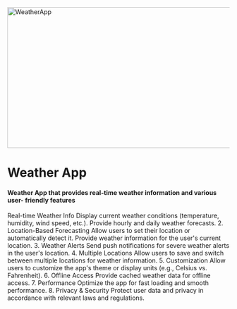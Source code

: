 <img src="https://socialify.git.ci/Thobani660/WeatherApp/image?language=1&owner=1&name=1&stargazers=1&theme=Light" alt="WeatherApp" width="640" height="320" />
<h1>Weather App</h1>
<h4>
   Weather App that provides real-time weather information and various user-
friendly features
</h4>

<p>
   Real-time Weather Info
Display current weather conditions (temperature, humidity, wind speed,
etc.).
Provide hourly and daily weather forecasts.
2. Location-Based Forecasting
Allow users to set their location or automatically detect it.
Provide weather information for the user's current location.
3. Weather Alerts
Send push notifications for severe weather alerts in the user's
location.
4. Multiple Locations
Allow users to save and switch between multiple locations for weather
information.
5. Customization
Allow users to customize the app's theme or display units (e.g., Celsius
vs. Fahrenheit).
6. Offline Access
Provide cached weather data for offline access.
7. Performance
Optimize the app for fast loading and smooth performance.
8. Privacy & Security
Protect user data and privacy in accordance with relevant laws and
regulations.

</p>
